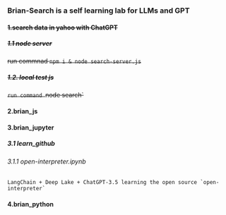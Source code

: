 ### Brian-Search is a self learning lab for LLMs and GPT

#### ~~1.search data in yahoo with ChatGPT~~
##### ~~1.1 node server~~
~~run commnad `npm i & node search-server.js`~~
##### ~~1.2. local test js~~
~~`run command `node search`~~

#### 2.brian_js


#### 3.brian_jupyter
##### 3.1 learn_github
###### 3.1.1  open-interpreter.ipynb
    LangChain + Deep Lake + ChatGPT-3.5 learning the open source `open-interpreter`

#### 4.brian_python

